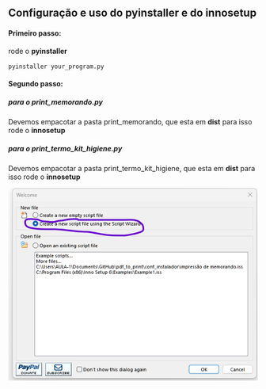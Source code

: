 ## Configuração e uso do __pyinstaller__ e do __innosetup__


#### Primeiro passo:
rode o __pyinstaller__
```
pyinstaller your_program.py
```


#### Segundo passo:
##### para o print_memorando.py
Devemos empacotar a pasta print_memorando, que esta em __dist__ para isso rode o __innosetup__


##### para o print_termo_kit_higiene.py

Devemos empacotar a pasta print_termo_kit_higiene, que esta em __dist__ para isso rode o __innosetup__


![figura_1](https://github.com/casa-inteligente/pdf_to_print/blob/main/figure/inno/1.png)
